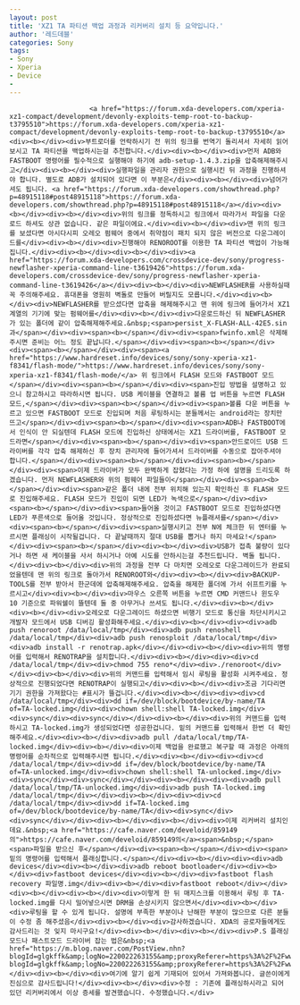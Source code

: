 ```yaml
---
layout: post
title: 'XZ1 TA 파티션 백업 과정과 리커버리 설치 등 요약입니다.'
author: '레드데블'
categories: Sony
tags:
- Sony
- Xperia
- Device
-
---
```



<script> location.href='https://cafe.naver.com/develoid/858645' ; </script>


















						<a href="https://forum.xda-developers.com/xperia-xz1-compact/development/devonly-exploits-temp-root-to-backup-t3795510">https://forum.xda-developers.com/xperia-xz1-compact/development/devonly-exploits-temp-root-to-backup-t3795510</a><div><b></div><div>부트로더를 언락하시기 전 위의 링크를 번역기 돌리셔서 자세히 읽어보시고 TA 파티션을 백업하시는걸 추천합니다.</div><div><b></div><div>먼저 ADB와 FASTBOOT 명령어를 필수적으로 실행해야 하기에 adb-setup-1.4.3.zip을 압축해제해주시고</div><div><b></div><div>실행파일을 관리자 권한으로 실행시킨 뒤 과정을 진행하셔야 합니다. 별도로 ADB가 설치되어 있다면 이 부분은</div><div><b></div><div>넘어가셔도 됩니다. <a href="https://forum.xda-developers.com/showthread.php?p=48915118#post48915118">https://forum.xda-developers.com/showthread.php?p=48915118#post48915118</a></div><div><b></div><div><b></div><div>위의 링크를 정독하시고 링크에서 따라가서 파일을 다운로드 하셔도 상관 없습니다. 같은 파일이에요.</div><div><b></div><div>맨 위의 링크를 보셨다면 아시다시피 오레오 펌웨어 중에서 취약점이 패치 되지 않은 버전으로 다운그레이드를</div><div><b></div><div>진행해야 RENOROOT를 이용한 TA 파티션 백업이 가능해집니다.</div><div><b></div><div><b></div><div><a href="https://forum.xda-developers.com/crossdevice-dev/sony/progress-newflasher-xperia-command-line-t3619426">https://forum.xda-developers.com/crossdevice-dev/sony/progress-newflasher-xperia-command-line-t3619426</a></div><div><b></div><div>NEWFLASHER를 사용하실때 꼭 주의해주세요. 휴대폰을 영원히 벽돌로 만들어 버릴지도 모릅니다.</div><div><b></div><div>NEWFLASHER를 받으셨다면 압축을 해제해주시고 맨 위에 링크에 들어가서 XZ1 계열의 기기에 맞는 펌웨어를</div><div><b></div><div>다운로드하신 뒤 NEWFLASHER가 있는 폴더에 같이 압축해제해주세요.&nbsp;<span>persist_X-FLASH-ALL-42E5.sin과</span></div><div><span><b></span></div><div><span>fwinfo.xml은 삭제해주시면 준비는 어느 정도 끝납니다.</span></div><div><span><b></span></div><div><span><b></span></div><div><span><a href="https://www.hardreset.info/devices/sony/sony-xperia-xz1-f8341/flash-mode/">https://www.hardreset.info/devices/sony/sony-xperia-xz1-f8341/flash-mode/</a> 위 링크에서 FLASH 모드와 FASTBOOT 모드</span></div><div><span><b></span></div><div><span>진입 방법을 설명하고 있으니 참고하시고 따라하시면 됩니다. USB 케이블을 연결하고 볼륨 업 버튼을 누르면 FLASH 모드,</span></div><div><span><b></span></div><div><span>볼륨 다운 버튼을 누르고 있으면 FASTBOOT 모드로 진입되며 처음 루팅하시는 분들께서는 android라는 장치만 뜨고</span></div><div><span><b></span></div><div><span>ADB나 FASTBOOT에서 인식이 안 되실텐데 FLASH 모드에 진입하신 상태에서는 XZ1 드라이버를, FASTBOOT 모드라면</span></div><div><span><b></span></div><div><span>안드로이드 USB 드라이버를 각각 압축 해제하신 후 장치 관리자에 들어가셔서 드라이버를 수동으로 잡아주셔야 합니다.</span></div><div><span><b></span></div><div><span><b></span></div><div><span>이제 드라이버가 모두 완벽하게 잡혔다는 가정 하에 설명을 드리도록 하겠습니다. 먼저 NEWFLASHER와 위의 펌웨어 파일들이</span></div><div><span><b></span></div><div><span>같은 폴더 내에 전부 위치해 있는지 확인하신 후 FLASH 모드로 진입해주세요. FLASH 모드가 진입이 되면 LED가 녹색으로</span></div><div><span><b></span></div><div><span>들어올 것이고 FASTBOOT 모드로 진입하셨다면 LED가 푸른색으로 들어올 것입니다. 정상적으로 진입하셨다면 뉴플래셔를</span></div><div><span><b></span></div><div><span>실행시키고 전부 N에 체크한 뒤 엔터를 누르시면 플래싱이 시작될겁니다. 다 끝날때까지 절대 USB를 뽑거나 하지 마세요!</span></div><div><span><b></span></div><div><b></div><div>USB가 접촉 불량이 있다거나 하면 새 케이블을 사서 하시거나 아예 시도를 안하시는걸 추천드립니다. 벽돌 됩니다.</div><div><b></div><div>위의 과정을 전부 다 마치면 오레오로 다운그레이드가 완료되었을텐데 맨 위의 링크로 돌아가서 RENOROOT와</div><div><b></div><div>BACKUP-TOOLS를 전부 받아서 한군데에 압축해제해주세요. 압축을 해제한 폴더에 가서 쉬프트키를 누르시고</div><div><b></div><div>마우스 오른쪽 버튼을 누르면 CMD 커맨드나 윈도우 10 기준으로 파워쉘이 뜰텐데 둘 중 아무거나 쓰셔도 됩니다.</div><div><b></div><div><b></div><div>오레오로 다운그레이드 하셨으면 비행기 모드로 통신을 차단시키시고 개발자 모드에서 USB 디버깅 활성화해주세요.</div><div><b></div><div><div>adb push renoroot /data/local/tmp</div><div>adb push renoshell /data/local/tmp</div><div>adb push renosploit /data/local/tmp</div><div>adb install -r renotrap.apk</div></div><div><b></div><div>위의 명령어를 입력해서 RENOTRAP을 설치합니다.</div><div><b></div><div><div>cd /data/local/tmp</div><div>chmod 755 reno*</div><div>./renoroot</div></div><div><b></div><div>위의 커맨드를 입력해서 임시 루팅을 활성화 시켜주세요. 정상적으로 진행되었다면 RENOTRAP이 실행되고</div><div><b></div><div>조금 기다리면 기기 권한을 가져왔다는 #표시가 뜰겁니다.</div><div><b></div><div><div>cd /data/local/tmp</div><div>dd if=/dev/block/bootdevice/by-name/TA of=TA-locked.img</div><div>chown shell:shell TA-locked.img</div><div>sync</div><div>sync</div></div><div><b></div><div>위의 커맨드를 입력하시고 TA-locked.img가 생성되었다면 성공한겁니다. 밑의 커맨드를 입력해서 한번 더 확인해주세요.</div><div><b></div><div>adb pull /data/local/tmp/TA-locked.img</div><div><b></div><div>이제 백업을 완료했고 복구할 때 과정은 아래의 명령어를 순차적으로 입력해주시면 됩니다.</div><div><b></div><div><div>cd /data/local/tmp</div><div>dd if=/dev/block/bootdevice/by-name/TA of=TA-unlocked.img</div><div>chown shell:shell TA-unlocked.img</div><div>sync</div><div>sync</div></div><div><b></div><div><div>adb pull /data/local/tmp/TA-unlocked.img</div><div>adb push TA-locked.img /data/local/tmp</div></div><div><b></div><div><div>cd /data/local/tmp</div><div>dd if=TA-locked.img of=/dev/block/bootdevice/by-name/TA</div><div>sync</div><div>sync</div></div><div><b></div><div><b></div><div>이제 리커버리 설치인데요.&nbsp;<a href="https://cafe.naver.com/develoid/859149의">https://cafe.naver.com/develoid/859149의</a><span>&nbsp;</span><span>파일을 받으신 후</span></div><div><span><b></span></div><div><span>밑의 명령어를 입력해서 플래싱합니다.</span></div><div><b></div><div><div>adb devices</div><div><b></div><div>adb reboot bootloader</div><div><b></div><div>fastboot devices</div><div><b></div><div>fastboot flash recovery 파일명.img</div><div><b></div><div>fastboot reboot</div></div><div><b></div><div><b></div><div>이렇게 한 뒤 매지스크를 이용해서 루팅 후 TA-locked.img를 다시 밀어넣으시면 DRM을 손상시키지 않으면서</div><div><b></div><div>루팅을 할 수 있게 됩니다. 설명에 부족한 부분이나 난해한 부분이 많으므로 다른 분들이 수정 좀 해주셨음</div><div><b></div><div>감사하겠습니다. XDA의 공로자들에게도 감사드리는 것 잊지 마시구요!</div><div><b></div><div><b></div><div>P.S 플래싱 모드나 패스트모드 드라이버 잡는 법은&nbsp;<a href="https://m.blog.naver.com/PostView.nhn?blogId=glgkffk&amp;logNo=220022263155&amp;proxyReferer=https%3A%2F%2Fwww.google.com%2F">https://m.blog.naver.com/PostView.nhn?blogId=glgkffk&amp;logNo=220022263155&amp;proxyReferer=https%3A%2F%2Fwww.google.com%2F</a></div><div><b></div><div>여기에 알기 쉽게 기재되어 있어서 가져와봅니다. 글쓴이에게 진심으로 감사드립니다!</div><div><b></div><div>수정 : 기존에 플래싱하시라고 되어 있던 리커버리에서 이상 증세를 발견했습니다. 수정했습니다.</div>
